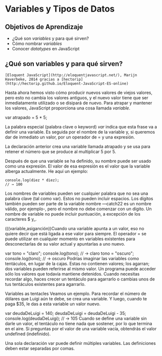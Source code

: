 # Variables y Tipos de Datos
## Objetivos de Aprendizaje
- ¿Qué son _variables_ y para qué sirven?
- Cómo nombrar _variables_
- Conocer _datatypes_ en JavaScript

## ¿Qué son variables y para qué sirven?
```El contenido a continuación es una traducción al Español de:  
[Eloquent JavaScript](http://eloquentjavascript.net/), Marijn Haverbeke, 2014 gracias a [hectorip](http://hectorip.github.io/Eloquent-JavaScript-ES-online)
```
Hasta ahora hemos visto cómo producir nuevos valores de viejos valores, pero esto no cambia los valores antiguos, y el nuevo valor tiene que ser inmediatamente utilizado o se disipará de nuevo. Para atrapar y mantener los valores, JavaScript proporciona una cosa llamada _variable_.

var atrapado = 5 * 5;

La palabra especial (palabra clave o keyword) _var_ indica que esta frase va a definir una variable. Es seguida por el nombre de la variable y, si queremos dar de inmediato un valor, por un operador de = y una expresión.

La declaración anterior crea una variable llamada atrapado y se usa para retener el número que se produce al multiplicar 5 por 5.

Después de que una variable se ha definido, su nombre puede ser usado como una expresión. El valor de esa expresión es el valor que la variable alberga actualmente. He aquí un ejemplo:

```var diez = 10;
console.log(diez * diez);
// → 100
```

Los nombres de variables pueden ser cualquier palabra que no sea una palabra clave (tal como var). Estos no pueden incluir espacios. Los dígitos también pueden ser parte de la variable nombre —catch22 es un nombre válido, por ejemplo-, pero el nombre no debe comenzar con un dígito. Un nombre de variable no puede incluir puntuación, a excepción de los caracteres $ y_.

(((variable,asiganción))Cuando una variable apunta a un valor, eso no quiere decir que está ligada a ese valor para siempre. El operador = se puede utilizar en cualquier momento en variables existentes para desconectarlas de su valor actual y apuntarlas a uno nuevo.

var tono = "claro";
console.log(tono);
// → claro
tono = "oscuro";
console.log(tono);
// → oscuro
Podrías imaginar las variables como tentáculos, en lugar de la cajas. Estas no contienen valores; los agarran; dos variables pueden referirse al mismo valor. Un programa puede acceder sólo los valores que todavía mantiene detenidos. Cuando necesitas recordar algo, haces crecer un tentáculo para agarrarlo o cambias unos de tus tentáculos existentes para agarrarlo.

Variables as tentacles
Veamos un ejemplo. Para recordar el número de dólares que Luigi aún te debe, se crea una variable. Y luego, cuando te paga $35, le das a esta variable un valor nuevo.

var deudaDeLuigi = 140;
deudaDeLuigi = deudaDeLuigi - 35;
console.log(deudaDeLuigi);
// → 105
Cuando se define una variable sin darle un valor, el tentáculo no tiene nada que sostener, por lo que termina en el aire. Si preguntas por el valor de una variable vacía, obtendrás el valor undefined (indefinido).

Una sola declaración var puede definir múltiples variables. Las definiciones deben estar separadas por comas.
